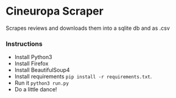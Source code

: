 # Cineuropa Scraper


Scrapes reviews and downloads them into a sqlite db and as .csv

### Instructions

-   Install Python3
-   Install Firefox
-   Install BeautifulSoup4
-   Install requirements `pip install -r requirements.txt`.
-   Run it `python3 run.py`
-   Do a little dance!

